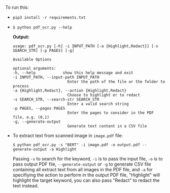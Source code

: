 
To run this:
- `pip3 install -r requirements.txt`
-
    ```
    $ python pdf_ocr.py --help
    ```

    **Output:**
    ```
    usage: pdf_ocr.py [-h] -i INPUT_PATH [-a {Highlight,Redact}] [-s SEARCH_STR] [-p PAGES] [-g]

    Available Options

    optional arguments:
    -h, --help            show this help message and exit
    -i INPUT_PATH, --input-path INPUT_PATH
                            Enter the path of the file or the folder to process
    -a {Highlight,Redact}, --action {Highlight,Redact}
                            Choose to highlight or to redact
    -s SEARCH_STR, --search-str SEARCH_STR
                            Enter a valid search string
    -p PAGES, --pages PAGES
                            Enter the pages to consider in the PDF file, e.g. (0,1)
    -g, --generate-output
                            Generate text content in a CSV file
    ```
- To extract text from scanned image in `image.pdf` file:
    ```
    $ python pdf_ocr.py -s "BERT" -i image.pdf -o output.pdf --generate-output -a Highlight
    ```
    Passing `-s` to search for the keyword, `-i` is to pass the input file, `-o` is to pass output PDF file, `--generate-output` or `-g` to generate CSV file containing all extract text from all images in the PDF file, and `-a` for specifiying the action to perform in the output PDF file, "Highlight" will highlight the target keyword, you can also pass "Redact" to redact the text instead.